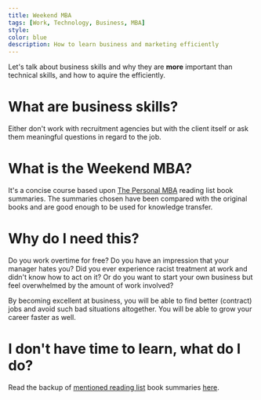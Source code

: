 ```yaml
---
title: Weekend MBA
tags: [Work, Technology, Business, MBA]
style: 
color: blue
description: How to learn business and marketing efficiently
---
```


Let's talk about business skills and why they are **more** important than technical skills, and how to aquire the efficiently.

# What are business skills?

Either don't work with recruitment agencies but with the client itself or ask them meaningful questions in regard to the job.

# What is the Weekend MBA?

It's a concise course based upon [The Personal MBA](https://personalmba.com/) reading list book summaries. The summaries chosen have been compared with the original books and are good enough to be used for knowledge transfer.

# Why do I need this?

Do you work overtime for free? Do you have an impression that your manager hates you? Did you ever experience racist treatment at work and didn't know how to act on it?
Or do you want to start your own business but feel overwhelmed by the amount of work involved?

By becoming excellent at business, you will be able to find better (contract) jobs and avoid such bad situations altogether. You will be able to grow your career faster as well.

# I don't have time to learn, what do I do?

Read the backup of [mentioned reading list](https://personalmba.com/best-business-books/) book summaries [here](https://github.com/mareksagan/WeekendMBA).
